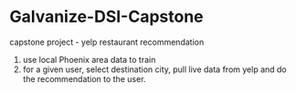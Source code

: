 # Galvanize-DSI-Capstone
capstone project - yelp restaurant recommendation


1. use local Phoenix area data to train
2. for a given user, select destination city, pull live data from yelp and do the recommendation to the user.

